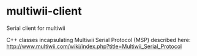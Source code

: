# multiwii-client
Serial client for multiwii

C++ classes incapsulating Multiwii Serial Protocol (MSP) described here:
http://www.multiwii.com/wiki/index.php?title=Multiwii_Serial_Protocol
